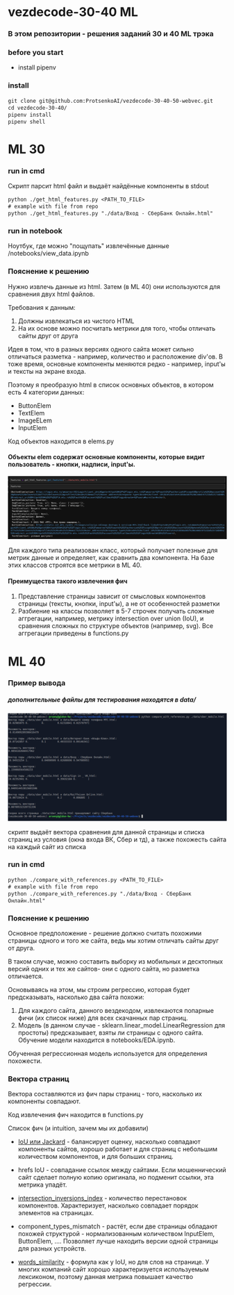 # vezdecode-30-40 ML
### В этом репозитории - решения заданий 30 и 40 ML трэка

### before you start
* install pipenv
### install
```
git clone git@github.com:ProtsenkoAI/vezdecode-30-40-50-webvec.git
cd vezdecode-30-40/
pipenv install
pipenv shell
```
# ML 30
### run in cmd
Скрипт парсит html файл и выдаёт найдённые компоненты в stdout
```
python ./get_html_features.py <PATH_TO_FILE>
# example with file from repo
python ./get_html_features.py "./data/Вход - СберБанк Онлайн.html"
```
### run in notebook
Ноутбук, где можно "пощупать" извлечённые данные /notebooks/view_data.ipynb

### Пояснение к решению
Нужно извлечь данные из html. Затем (в ML 40) они используются для сравнения двух html файлов.

Требования к данным:
1. Должны извлекаться из чистого HTML
2. На их основе можно посчитать метрики для того, чтобы отличать сайты друг от друга

Идея в том, что в разных версиях одного сайта может сильно отличаться разметка - например, 
количество и расположение div'ов. В тоже время, основные компоненты меняются редко - например, 
input'ы и тексты на экране входа.

Поэтому я преобразую html в список основных объектов, в котором есть 4 категории данных:
* ButtonElem 
* TextElem
* ImageELem 
* InputElem

Код объектов находится в elems.py

#### Объекты elem содержат основные компоненты, которые видит пользователь - кнопки, надписи, input'ы.

![Пример полчуенных объектов](images/Screenshot_2021-09-19_15-21-08.png)

Для каждого типа реализован класс, который получает полезные для метрик данные и определяет,
  как сравнить два компонента. На базе этих классов строятся все метрики в ML 40.

#### Преимущества такого извлечения фич
1. Представление страницы зависит от смысловых компонентов страницы (тексты, кнопки, input'ы), 
   а не от особенностей разметки
2. Разбиение на классы позволяет в 5-7 строчек получать сложные аггрегации, например, метрику
  intersection over union (IoU), и сравнения сложных по структуре объектов (например, svg).
   Все аггрегации приведены в functions.py
   
# ML 40

### Пример вывода
##### дополнительные файлы для тестирования находятся в data/
![python compare_with_references.py ./data/sber_mobile.html](images/Screenshot_2021-09-19_14-46-05.png "Title")

скрипт выдаёт вектора сравнения для данной страницы и списка страниц из условия (окна входа ВК, Сбер и тд), 
а также похожесть сайта на каждый сайт из списка
### run in cmd 
```
python ./compare_with_references.py <PATH_TO_FILE>
# example with file from repo
python ./compare_with_references.py "./data/Вход - СберБанк Онлайн.html"
```

### Пояснение к решению
Основное предположение - решение должно считать похожими страницы одного и того же сайта,
ведь мы хотим отличать сайты друг от друга. 

В таком случае, можно составить выборку из мобильных и десктопных версий одних и тех же 
сайтов- они с одного сайта, но разметка отличается.

Основываясь на этом, мы строим регрессию, которая будет предсказывать, насколько два
сайта похожи:
1. Для каждого сайта, данного вездекодом, извлекаются попарные фичи (их список ниже)
   для всех скачанных пар страниц.
2. Модель (в данном случае - sklearn.linear_model.LinearRegression для простоты) предсказывает, взяты ли
  страницы с одного сайта. Обучение модели находится в notebooks/EDA.ipynb.
   
Обученная регрессионная модель используется для определения похожести.

### Вектора страниц
Вектора составляются из фич пары страниц - того, насколько их компоненты совпадают.

Код извлечения фич находится в functions.py

Список фич (и intuition, зачем мы их добавили)
* [IoU или Jackard](https://en.wikipedia.org/wiki/Jaccard_index) - балансирует оценку, насколько совпадают компоненты
сайтов, хорошо работает и для страниц с небольшим количеством компонентов, и для больших страниц.
  

* hrefs IoU - совпадание ссылок между сайтами. Если мошеннический сайт сделает полную копию оригинала, но подменит ссылки,
эта метрика упадёт.
  

* [intersection_inversions_index](https://wiki.algocode.ru/index.php?title=%D0%9A%D0%BE%D0%BB%D0%B8%D1%87%D0%B5%D1%81%D1%82%D0%B2%D0%BE_%D0%B8%D0%BD%D0%B2%D0%B5%D1%80%D1%81%D0%B8%D0%B9) - 
  количество перестановок компонентов. Характеризует, насколько совпадает порядок элементов на страницах.
  

* component_types_mismatch - растёт, если две страницы обладают похожей структурой - нормализованным количеством 
InputElem, ButtonElem, .... Позволяет лучше находить версии одной страницы для разных устройств.
  

* [words_similarity](https://en.wikipedia.org/wiki/Jaccard_index) - формула как у IoU, но для слов на странице. 
  У многих компаний сайт хорошо характеризуется используемым лексиконом, поэтому данная метрика 
  повышает качество регрессии.
  

